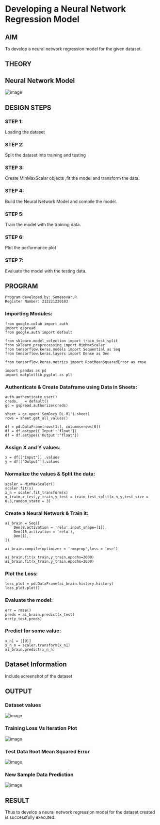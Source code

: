 # Developing a Neural Network Regression Model

## AIM

To develop a neural network regression model for the given dataset.

## THEORY



## Neural Network Model

![image](https://github.com/SOMEASVAR/basic-nn-model/assets/93434149/0c5ab2c0-9ad7-429f-baa8-2be74ce635ed)


## DESIGN STEPS

### STEP 1:

Loading the dataset

### STEP 2:

Split the dataset into training and testing

### STEP 3:

Create MinMaxScalar objects ,fit the model and transform the data.

### STEP 4:

Build the Neural Network Model and compile the model.

### STEP 5:

Train the model with the training data.

### STEP 6:

Plot the performance plot

### STEP 7:

Evaluate the model with the testing data.

## PROGRAM
```
Program developed by: Someasvar.R
Register Number: 212221230103
```
### Importing Modules:
```
from google.colab import auth
import gspread
from google.auth import default

from sklearn.model_selection import train_test_split
from sklearn.preprocessing import MinMaxScaler
from tensorflow.keras.models import Sequential as Seq
from tensorflow.keras.layers import Dense as Den

from tensorflow.keras.metrics import RootMeanSquaredError as rmse

import pandas as pd
import matplotlib.pyplot as plt
```
### Authenticate & Create Dataframe using Data in Sheets:
```
auth.authenticate_user()
creds, _ = default()
gc = gspread.authorize(creds)

sheet = gc.open('SomDocs DL-01').sheet1 
rows = sheet.get_all_values()

df = pd.DataFrame(rows[1:], columns=rows[0])
df = df.astype({'Input':'float'})
df = df.astype({'Output':'float'})
```
### Assign X and Y values:
```
x = df[["Input"]] .values
y = df[["Output"]].values
```
### Normalize the values & Split the data:
```
scaler = MinMaxScaler()
scaler.fit(x)
x_n = scaler.fit_transform(x)
x_train,x_test,y_train,y_test = train_test_split(x_n,y,test_size = 0.3,random_state = 3)
```
### Create a Neural Network & Train it:
```
ai_brain = Seq([
    Den(8,activation = 'relu',input_shape=[1]),
    Den(15,activation = 'relu'),
    Den(1),
])

ai_brain.compile(optimizer = 'rmsprop',loss = 'mse')

ai_brain.fit(x_train,y_train,epochs=2000)
ai_brain.fit(x_train,y_train,epochs=2000)
```
### Plot the Loss:
```
loss_plot = pd.DataFrame(ai_brain.history.history)
loss_plot.plot()
```
### Evaluate the model:
```
err = rmse()
preds = ai_brain.predict(x_test)
err(y_test,preds)
```
### Predict for some value:
```
x_n1 = [[9]]
x_n_n = scaler.transform(x_n1)
ai_brain.predict(x_n_n)
```

## Dataset Information

Include screenshot of the dataset

## OUTPUT
### Dataset values
![image](https://github.com/SOMEASVAR/basic-nn-model/assets/93434149/7ec73229-0815-45cc-a100-1e0cc9117b8d)



### Training Loss Vs Iteration Plot

![image](https://github.com/SOMEASVAR/basic-nn-model/assets/93434149/0eaaa88a-cbad-4eac-8b1f-e1f767357829)



### Test Data Root Mean Squared Error

![image](https://github.com/SOMEASVAR/basic-nn-model/assets/93434149/44ff5401-4e2b-4a6c-83b8-1b063ed86859)



### New Sample Data Prediction

![image](https://github.com/SOMEASVAR/basic-nn-model/assets/93434149/8e93cf51-91c2-49f0-b6b6-ec0e3a9c93ae)



## RESULT
Thus to develop a neural network regression model for the dataset created is successfully executed.
